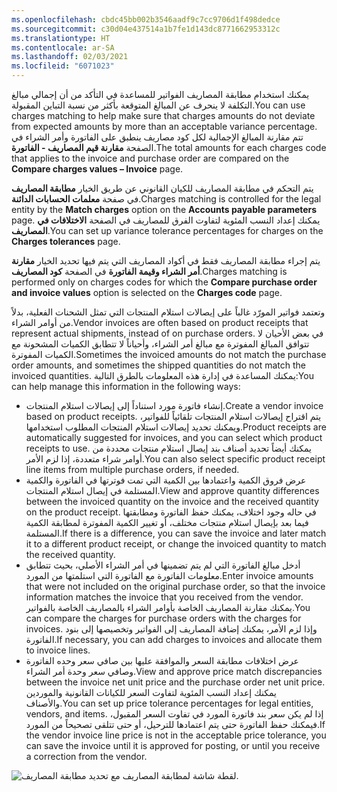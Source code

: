 ```yaml
---
ms.openlocfilehash: cbdc45bb002b3546aadf9c7cc9706d1f498dedce
ms.sourcegitcommit: c30d04e437514a1b7fe1d143dc8771662953312c
ms.translationtype: HT
ms.contentlocale: ar-SA
ms.lasthandoff: 02/03/2021
ms.locfileid: "6071023"
---
```

<span data-ttu-id="e4c67-101">يمكنك استخدام مطابقة المصاريف الفواتير للمساعدة في التأكد من أن إجمالي مبالغ التكلفة لا ينحرف عن المبالغ المتوقعة بأكثر من نسبة التباين المقبولة.</span><span class="sxs-lookup"><span data-stu-id="e4c67-101">You can use charges matching to help make sure that charges amounts do not deviate from expected amounts by more than an acceptable variance percentage.</span></span> <span data-ttu-id="e4c67-102">تتم مقارنة المبالغ الإجمالية لكل كود مصاريف ينطبق على الفاتورة وأمر الشراء في الصفحة **مقارنة قيم المصاريف - الفاتورة**.</span><span class="sxs-lookup"><span data-stu-id="e4c67-102">The total amounts for each charges code that applies to the invoice and purchase order are compared on the **Compare charges values – Invoice** page.</span></span>

<span data-ttu-id="e4c67-103">يتم التحكم في مطابقة المصاريف للكيان القانوني عن طريق الخيار **مطابقة المصاريف** في صفحة **معلمات الحسابات الدائنة**.</span><span class="sxs-lookup"><span data-stu-id="e4c67-103">Charges matching is controlled for the legal entity by the **Match charges** option on the **Accounts payable parameters** page.</span></span> <span data-ttu-id="e4c67-104">يمكنك إعداد النسب المئوية لتفاوت الفرق للمصاريف في الصفحة **الاختلافات في المصاريف**.</span><span class="sxs-lookup"><span data-stu-id="e4c67-104">You can set up variance tolerance percentages for charges on the **Charges tolerances** page.</span></span>

<span data-ttu-id="e4c67-105">يتم إجراء مطابقة المصاريف فقط في أكواد المصاريف التي يتم فيها تحديد الخيار **مقارنة أمر الشراء وقيمة الفاتورة** في الصفحة **كود المصاريف**.</span><span class="sxs-lookup"><span data-stu-id="e4c67-105">Charges matching is performed only on charges codes for which the **Compare purchase order and invoice values** option is selected on the **Charges code** page.</span></span>

<span data-ttu-id="e4c67-106">وتعتمد فواتير المورّد غالباً على إيصالات استلام المنتجات التي تمثل الشحنات الفعلية، بدلاً من أوامر الشراء.</span><span class="sxs-lookup"><span data-stu-id="e4c67-106">Vendor invoices are often based on product receipts that represent actual shipments, instead of on purchase orders.</span></span> <span data-ttu-id="e4c67-107">في بعض الأحيان لا تتوافق المبالغ المفوترة مع مبالغ أمر الشراء، وأحياناً لا تتطابق الكميات المشحونة مع الكميات المفوترة.</span><span class="sxs-lookup"><span data-stu-id="e4c67-107">Sometimes the invoiced amounts do not match the purchase order amounts, and sometimes the shipped quantities do not match the invoiced quantities.</span></span> <span data-ttu-id="e4c67-108">يمكنك المساعدة في إدارة هذه المعلومات بالطرق التالية:</span><span class="sxs-lookup"><span data-stu-id="e4c67-108">You can help manage this information in the following ways:</span></span>

- <span data-ttu-id="e4c67-109">إنشاء فاتورة مورد استناداً إلى إيصالات استلام المنتجات.</span><span class="sxs-lookup"><span data-stu-id="e4c67-109">Create a vendor invoice based on product receipts.</span></span> <span data-ttu-id="e4c67-110">يتم اقتراح إيصالات استلام المنتجات تلقائياً للفواتير، ويمكنك تحديد إيصالات استلام المنتجات المطلوب استخدامها.</span><span class="sxs-lookup"><span data-stu-id="e4c67-110">Product receipts are automatically suggested for invoices, and you can select which product receipts to use.</span></span> <span data-ttu-id="e4c67-111">يمكنك أيضاً تحديد أصناف بند إيصال استلام منتجات محددة من أوامر شراء متعددة، إذا لزم الأمر.</span><span class="sxs-lookup"><span data-stu-id="e4c67-111">You can also select specific product receipt line items from multiple purchase orders, if needed.</span></span>
- <span data-ttu-id="e4c67-112">عرض فروق الكمية واعتمادها بين الكمية التي تمت فوترتها في الفاتورة والكمية المستلمة في إيصال استلام المنتجات.</span><span class="sxs-lookup"><span data-stu-id="e4c67-112">View and approve quantity differences between the invoiced quantity on the invoice and the received quantity on the product receipt.</span></span> <span data-ttu-id="e4c67-113">في حاله وجود اختلاف، يمكنك حفظ الفاتورة ومطابقتها فيما بعد بإيصال استلام منتجات مختلف، أو تغيير الكمية المفوترة لمطابقة الكمية المستلمة.</span><span class="sxs-lookup"><span data-stu-id="e4c67-113">If there is a difference, you can save the invoice and later match it to a different product receipt, or change the invoiced quantity to match the received quantity.</span></span>
- <span data-ttu-id="e4c67-114">أدخل مبالغ الفاتورة التي لم يتم تضمينها في أمر الشراء الأصلي، بحيث تتطابق معلومات الفاتورة مع الفاتورة التي استلمتها من المورد.</span><span class="sxs-lookup"><span data-stu-id="e4c67-114">Enter invoice amounts that were not included on the original purchase order, so that the invoice information matches the invoice that you received from the vendor.</span></span> <span data-ttu-id="e4c67-115">يمكنك مقارنة المصاريف الخاصة بأوامر الشراء بالمصاريف الخاصة بالفواتير.</span><span class="sxs-lookup"><span data-stu-id="e4c67-115">You can compare the charges for purchase orders with the charges for invoices.</span></span> <span data-ttu-id="e4c67-116">وإذا لزم الأمر، يمكنك إضافة المصاريف إلى الفواتير وتخصيصها إلى بنود الفاتورة.</span><span class="sxs-lookup"><span data-stu-id="e4c67-116">If necessary, you can add charges to invoices and allocate them to invoice lines.</span></span>
- <span data-ttu-id="e4c67-117">عرض اختلافات مطابقة السعر والموافقة عليها بين صافي سعر وحده الفاتورة وصافي سعر وحدة أمر الشراء.</span><span class="sxs-lookup"><span data-stu-id="e4c67-117">View and approve price match discrepancies between the invoice net unit price and the purchase order net unit price.</span></span> <span data-ttu-id="e4c67-118">يمكنك إعداد النسب المئوية لتفاوت السعر للكيانات القانونية والموردين والأصناف.</span><span class="sxs-lookup"><span data-stu-id="e4c67-118">You can set up price tolerance percentages for legal entities, vendors, and items.</span></span> <span data-ttu-id="e4c67-119">إذا لم يكن سعر بند فاتورة المورد في تفاوت السعر المقبول، فيمكنك حفظ الفاتورة حتى يتم اعتمادها للترحيل، أو حتى تتلقى تصحيحاً من المورد.</span><span class="sxs-lookup"><span data-stu-id="e4c67-119">If the vendor invoice line price is not in the acceptable price tolerance, you can save the invoice until it is approved for posting, or until you receive a correction from the vendor.</span></span>


![لقطة شاشة لمطابقة المصاريف مع تحديد مطابقة المصاريف.](../media/charges-matching.png)


